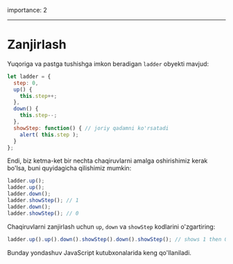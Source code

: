 importance: 2

---

# Zanjirlash

Yuqoriga va pastga tushishga imkon beradigan `ladder` obyekti mavjud:

```js
let ladder = {
  step: 0,
  up() { 
    this.step++;
  },
  down() { 
    this.step--;
  },
  showStep: function() { // joriy qadamni ko'rsatadi
    alert( this.step );
  }
};
```

Endi, biz ketma-ket bir nechta chaqiruvlarni amalga oshirishimiz kerak bo'lsa, buni quyidagicha qilishimiz mumkin:

```js
ladder.up();
ladder.up();
ladder.down();
ladder.showStep(); // 1
ladder.down();
ladder.showStep(); // 0
```

Chaqiruvlarni zanjirlash uchun `up`, `down` va `showStep` kodlarini o'zgartiring:

```js
ladder.up().up().down().showStep().down().showStep(); // shows 1 then 0
```

Bunday yondashuv JavaScript kutubxonalarida keng qo'llaniladi.
